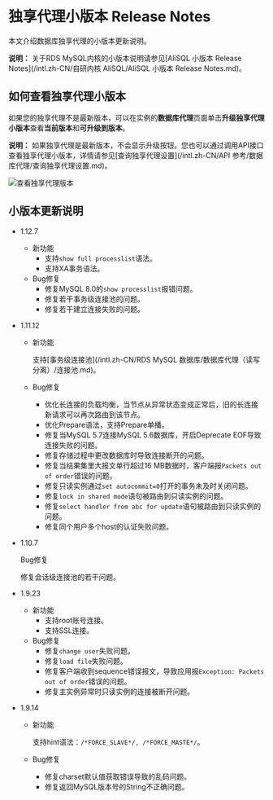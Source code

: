 # 独享代理小版本 Release Notes

本文介绍数据库独享代理的小版本更新说明。

**说明：** 关于RDS MySQL内核的小版本说明请参见[AliSQL 小版本 Release Notes](/intl.zh-CN/自研内核 AliSQL/AliSQL 小版本 Release Notes.md)。

## 如何查看独享代理小版本

如果您的独享代理不是最新版本，可以在实例的**数据库代理**页面单击**升级独享代理小版本**查看**当前版本**和**可升级到版本**。

**说明：** 如果独享代理是最新版本，不会显示升级按钮。您也可以通过调用API接口查看独享代理小版本，详情请参见[查询独享代理设置](/intl.zh-CN/API 参考/数据库代理/查询独享代理设置.md)。

![查看独享代理版本](https://static-aliyun-doc.oss-cn-hangzhou.aliyuncs.com/assets/img/zh-CN/1416182061/p173582.png)

## 小版本更新说明

-   1.12.7
    -   新功能
        -   支持`show full processlist`语法。
        -   支持XA事务语法。
    -   Bug修复
        -   修复MySQL 8.0的`show processlist`报错问题。
        -   修复若干事务级连接池的问题。
        -   修复若干建立连接失败的问题。
-   1.11.12
    -   新功能

        支持[事务级连接池](/intl.zh-CN/RDS MySQL 数据库/数据库代理（读写分离）/连接池.md)。

    -   Bug修复
        -   优化长连接的负载均衡，当节点从异常状态变成正常后，旧的长连接新请求可以再次路由到该节点。
        -   优化Prepare语法，支持Prepare单播。
        -   修复当MySQL 5.7连接MySQL 5.6数据库，开启Deprecate EOF导致连接失败的问题。
        -   修复存储过程中更改数据库时导致连接断开的问题。
        -   修复当结果集里大报文单行超过16 MB数据时，客户端报`Packets out of order`错误的问题。
        -   修复只读实例通过`set autocommit=0`打开的事务未及时关闭问题。
        -   修复`lock in shared mode`语句被路由到只读实例的问题。
        -   修复`select handler from abc for update`语句被路由到只读实例的问题。
        -   修复同个用户多个host的认证失败问题。
-   1.10.7

    Bug修复

    修复会话级连接池的若干问题。

-   1.9.23
    -   新功能
        -   支持root账号连接。
        -   支持SSL连接。
    -   Bug修复
        -   修复`change user`失败问题。
        -   修复`load file`失败问题。
        -   修复客户端收到sequence错误报文，导致应用报`Exception: Packets out of order`错误的问题。
        -   修复主实例异常时只读实例的连接被断开问题。
-   1.9.14
    -   新功能

        支持hint语法：`/*FORCE_SLAVE*/, /*FORCE_MASTE*/`。

    -   Bug修复
        -   修复charset默认值获取错误导致的乱码问题。
        -   修复返回MySQL版本号的String不正确问题。

